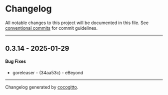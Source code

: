# Changelog
All notable changes to this project will be documented in this file. See [conventional commits](https://www.conventionalcommits.org/) for commit guidelines.

- - -
## 0.3.14 - 2025-01-29
#### Bug Fixes
- goreleaser - (34aa53c) - eBeyond

- - -

Changelog generated by [cocogitto](https://github.com/cocogitto/cocogitto).